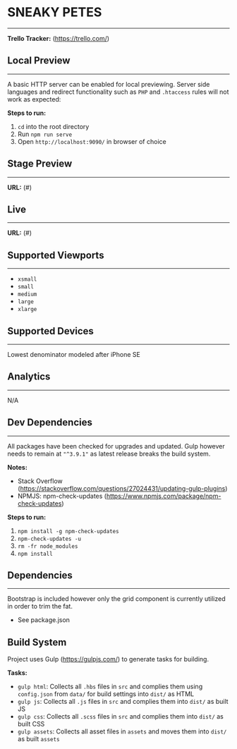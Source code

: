 # SNEAKY PETES
---
**Trello Tracker:** (https://trello.com/)

## Local Preview
---
A basic HTTP server can be enabled for local previewing. Server side languages and redirect functionality such as `PHP` and `.htaccess` rules will not work as expected:

**Steps to run:**

1. `cd` into the root directory
2. Run `npm run serve`
3. Open `http://localhost:9090/` in browser of choice

## Stage Preview
---
**URL:** (#)

## Live
---
**URL:** (#)

## Supported Viewports
---
- `xsmall`
- `small`
- `medium`
- `large`
- `xlarge`

## Supported Devices
---
Lowest denominator modeled after iPhone SE

## Analytics
---
N/A

## Dev Dependencies
---
All packages have been checked for upgrades and updated. Gulp however needs to remain at `"^3.9.1"` as latest release breaks the build system.

**Notes:**

- Stack Overflow (https://stackoverflow.com/questions/27024431/updating-gulp-plugins)
- NPMJS: npm-check-updates (https://www.npmjs.com/package/npm-check-updates)

**Steps to run:**

1. `npm install -g npm-check-updates`
2. `npm-check-updates -u`
3. `rm -fr node_modules`
4. `npm install`

## Dependencies
---
Bootstrap is included however only the grid component is currently utilized in order to trim the fat.

- See package.json

## Build System
Project uses Gulp (https://gulpjs.com/) to generate tasks for building.

**Tasks:**

* `gulp html`: Collects all `.hbs` files in `src` and complies them using `config.json` from `data/` for build settings into `dist/` as HTML
* `gulp js`: Collects all `.js` files in `src` and complies them into `dist/` as built JS
* `gulp css`: Collects all `.scss` files in `src` and complies them into `dist/` as built CSS
* `gulp assets`: Collects all asset files in `assets` and moves them into `dist/` as built `assets`